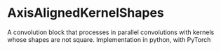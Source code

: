 # AxisAlignedKernelShapes
A convolution block that processes in parallel convolutions with kernels whose shapes are not square. Implementation in python, with PyTorch
